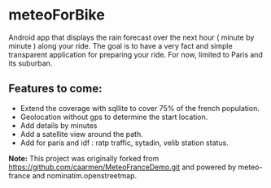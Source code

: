 # meteoForBike
Android app that displays the rain forecast over the next hour ( minute by minute ) along your ride.
The goal is to have a very fact and simple transparent application for preparing your ride.
For now, limited to Paris and its suburban. 

## Features to come:
- Extend the coverage with sqllite to cover 75% of the french population.
- Geolocation without gps to determine the start location.
- Add details by minutes 
- Add a satellite view around the path. 
- Add for paris and idf : ratp traffic, sytadin, velib station status. 

**Note:** This project was originally forked from https://github.com/caarmen/MeteoFranceDemo.git and powered by meteo-france and nominatim.openstreetmap.
